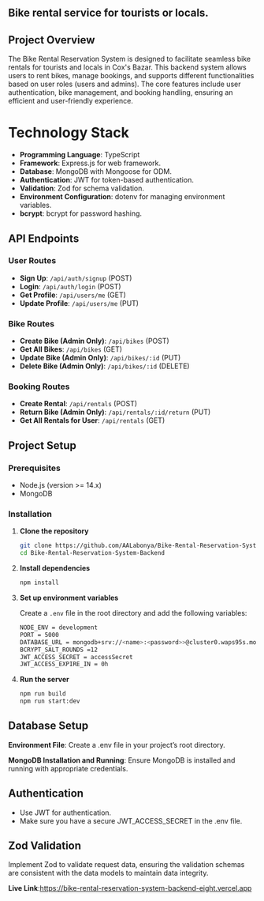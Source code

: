 ## Bike rental service for tourists or locals.

## Project Overview

The Bike Rental Reservation System is designed to facilitate seamless bike rentals for tourists and locals in Cox's Bazar. This backend system allows users to rent bikes, manage bookings, and supports different functionalities based on user roles (users and admins). The core features include user authentication, bike management, and booking handling, ensuring an efficient and user-friendly experience.

# Technology Stack

- **Programming Language**: TypeScript
- **Framework**: Express.js for web framework.
- **Database**: MongoDB with Mongoose for ODM.
- **Authentication**: JWT for token-based authentication.
- **Validation**: Zod for schema validation.
- **Environment Configuration**: dotenv for managing environment variables.
- **bcrypt**: bcrypt for password hashing.

## API Endpoints

### User Routes

-   **Sign Up**: `/api/auth/signup` (POST)
-   **Login**: `/api/auth/login` (POST)
-   **Get Profile**: `/api/users/me` (GET)
-   **Update Profile**: `/api/users/me` (PUT)

### Bike Routes

-   **Create Bike (Admin Only)**: `/api/bikes` (POST)
-   **Get All Bikes**: `/api/bikes` (GET)
-   **Update Bike (Admin Only)**: `/api/bikes/:id` (PUT)
-   **Delete Bike (Admin Only)**: `/api/bikes/:id` (DELETE)

### Booking Routes

-   **Create Rental**: `/api/rentals` (POST)
-   **Return Bike (Admin Only)**: `/api/rentals/:id/return` (PUT)
-   **Get All Rentals for User**: `/api/rentals` (GET)

## Project Setup

### Prerequisites

-   Node.js (version >= 14.x)
-   MongoDB

### Installation

1. **Clone the repository**
    ```bash
    git clone https://github.com/AALabonya/Bike-Rental-Reservation-System-Backend.git
    cd Bike-Rental-Reservation-System-Backend
    ```
2. **Install dependencies**
    ```bash
    npm install
    ```
3. **Set up environment variables**

    Create a `.env` file in the root directory and add the following variables:

    ```bash
    NODE_ENV = development
    PORT = 5000
    DATABASE_URL = mongodb+srv://<name>:<password>>@cluster0.waps95s.mongodb.net/<DatabasenName>?retryWrites=true&w=majority&appName=Cluster0
    BCRYPT_SALT_ROUNDS =12
    JWT_ACCESS_SECRET = accessSecret
    JWT_ACCESS_EXPIRE_IN = 0h
    ```

4. **Run the server**
    ```bash
    npm run build
    npm run start:dev
    ```

## Database Setup

**Environment File**: Create a .env file in your project’s root directory.

**MongoDB Installation and Running**: Ensure MongoDB is installed and running with appropriate credentials.

## Authentication

- Use JWT for authentication.
- Make sure you have a secure JWT_ACCESS_SECRET in the .env file.

## Zod Validation

Implement Zod to validate request data, ensuring the validation schemas are consistent with the data models to maintain data integrity.

**Live Link**:https://bike-rental-reservation-system-backend-eight.vercel.app